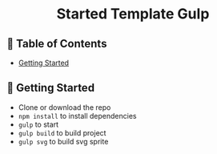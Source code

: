 <h1 align="center">Started Template Gulp</h3>

## 📝 Table of Contents

- [Getting Started](#start)

## 🏁 Getting Started <a name = "start"></a>

- Clone or download the repo
- `npm install` to install dependencies
- `gulp` to start
- `gulp build` to build project
- `gulp svg` to build svg sprite
